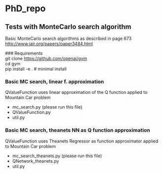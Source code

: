# PhD_repo
## Tests with MonteCarlo search algorithm
Basic MonteCarlo search algorithms as described in page 673  
http://www.jair.org/papers/paper3484.html

### Requirements  
git clone https://github.com/openai/gym  
cd gym  
pip install -e . # minimal install  


### Basic MC search, linear f. approximation
QValueFunction uses linear approximation of the Q function 
applied to Mountain Car problem  
- mc_search.py (please run this file)
- QValueFunction.py
- util.py

### Basic MC search, theanets NN as Q function approximation
QValueFunction uses Theanets Regressor as function approximator
applied to Mountain Car problem  
- mc_search_theanets.py (please run this file)
- QNetwork_theanets.py
- util.py